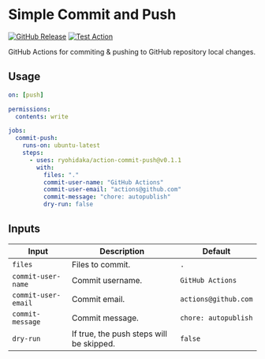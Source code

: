 # Simple Commit and Push

[![GitHub Release](https://img.shields.io/github/v/release/ryohidaka/action-commit-push)](https://github.com/ryohidaka/action-commit-push/releases/)
[![Test Action](https://github.com/ryohidaka/action-commit-push/actions/workflows/test.yml/badge.svg)](https://github.com/ryohidaka/action-commit-push/actions/workflows/test.yml)

GitHub Actions for commiting & pushing to GitHub repository local changes.

## Usage

```yml
on: [push]

permissions:
  contents: write

jobs:
  commit-push:
    runs-on: ubuntu-latest
    steps:
      - uses: ryohidaka/action-commit-push@v0.1.1
        with:
          files: "."
          commit-user-name: "GitHub Actions"
          commit-user-email: "actions@github.com"
          commit-message: "chore: autopublish"
          dry-run: false
```

## Inputs

| Input               | Description                              | Default              |
| ------------------- | ---------------------------------------- | -------------------- |
| `files`             | Files to commit.                         | `.`                  |
| `commit-user-name`  | Commit username.                         | `GitHub Actions`     |
| `commit-user-email` | Commit email.                            | `actions@github.com` |
| `commit-message`    | Commit message.                          | `chore: autopublish` |
| `dry-run`           | If true, the push steps will be skipped. | `false`              |
